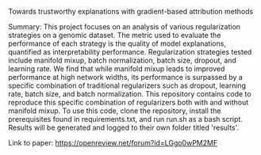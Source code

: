 Towards trustworthy explanations with gradient-based attribution methods

Summary:
This project focuses on an analysis of various regularization strategies on a genomic dataset. The metric used to evaluate the performance of each strategy is the quality of model explanations, quantified as interpretability performance. Regularization strategies tested include manifold mixup, batch normalization, batch size, dropout, and learning rate. We find that while manifold mixup leads to improved performance at high network widths, its performance is surpassed by a specific combination of traditional regularizers such as dropout, learning rate, batch size, and batch normalization. This repository contains code to reproduce this specific combination of regularizers both with and without manifold mixup. To use this code, clone the repository, install the prerequisites found in requirements.txt, and run run.sh as a bash script. Results will be generated and logged to their own folder titled 'results'.

Link to paper: https://openreview.net/forum?id=LGgo0wPM2MF